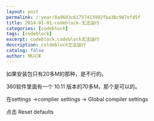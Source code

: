 ```yaml
---
layout: post
permalink: /:year/8a9603c61757413992fba38c907efd5f
title: 2014-01-01-codeblock-无法运行
categories: [codeblock]
tags: [codeblock]
excerpt: codeblock,codeblock无法运行
description: coldeblock无法运行
catalog: false
author: 林兴洋
---
```


如果安装包只有20多M的那种，是不行的。

360软件里面有一个 10.11 版本的70多M，那个是可以的。

在settings ->complier settings -> Global compiler settings

点击 Reset defaults

